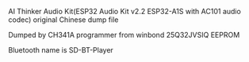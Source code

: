 AI Thinker Audio Kit(ESP32 Audio Kit v2.2  ESP32-A1S with AC101 audio codec) original Chinese dump file

Dumped by CH341A programmer from winbond 25Q32JVSIQ EEPROM

Bluetooth name is SD-BT-Player
